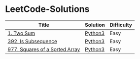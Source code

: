 # LeetCode-Solutions
 
| Title | Solution | Difficulty |
| ----- | -------- | ---------- |
|[1. Two Sum](https://leetcode.com/problems/two-sum/) | [Python3](./python3/1.%20Two%20Sum.py)|Easy|
|[392. Is Subsequence](https://leetcode.com/problems/is-subsequence/) | [Python3](./python3/392.%20Is%20Subsequence.py)|Easy|
|[977. Squares of a Sorted Array](https://leetcode.com/problems/squares-of-a-sorted-array/) | [Python3](./python3/977.%20Squares%20of%20a%20Sorted%20Array.py)|Easy|
